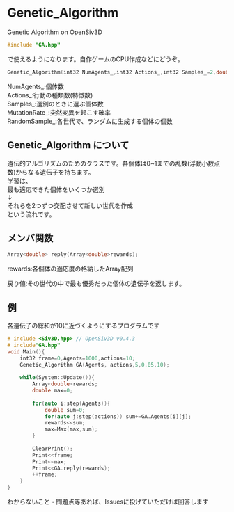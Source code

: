 # Genetic_Algorithm
Genetic Algorithm on OpenSiv3D
```C++
#include "GA.hpp"
```
で使えるようになります。自作ゲームのCPU作成などにどうぞ。

```C++
Genetic_Algorithm(int32 NumAgents_,int32 Actions_,int32 Samples_=2,double MutationRate_=0.01,int32 RandomSample_=1);
```
NumAgents_:個体数<br>
Actions_:行動の種類数(特徴数)<br>
Samples_:選別のときに選ぶ個体数 <br>
MutationRate_:突然変異を起こす確率<br>
RandomSample_:各世代で、ランダムに生成する個体の個数<br>

## Genetic_Algorithm について
遺伝的アルゴリズムのためのクラスです。各個体は0~1までの乱数(浮動小数点数)からなる遺伝子を持ちます。<br>
学習は、<br>
最も適応できた個体をいくつか選別<br>
↓<br>
それらを2つずつ交配させて新しい世代を作成<br>
という流れです。

## メンバ関数
```C++
Array<double> reply(Array<double>rewards);
```
rewards:各個体の適応度の格納したArray配列<br>

戻り値:その世代の中で最も優秀だった個体の遺伝子を返します。

## 例
各遺伝子の総和が10に近づくようにするプログラムです
```C++
# include <Siv3D.hpp> // OpenSiv3D v0.4.3
# include"GA.hpp"
void Main(){
    int32 frame=0,Agents=1000,actions=10;
    Genetic_Algorithm GA(Agents, actions,5,0.05,10);
    
    while(System::Update()){
        Array<double>rewards;
        double max=0;
        
        for(auto i:step(Agents)){
            double sum=0;
            for(auto j:step(actions)) sum+=GA.Agents[i][j];
            rewards<<sum;
            max=Max(max,sum);
        }
        
        ClearPrint();
        Print<<frame;
        Print<<max;
        Print<<GA.reply(rewards);
        ++frame;
    }
}

```

わからないこと・問題点等あれば、Issuesに投げていただけば回答します
